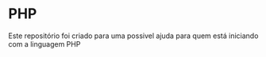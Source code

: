 # PHP
Este repositório foi criado para uma possivel ajuda para quem está iniciando com a linguagem PHP
